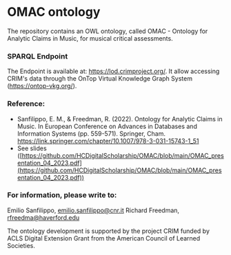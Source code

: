 # OMAC ontology
The repository contains an OWL ontology, called OMAC - Ontology for Analytic Claims in Music, for musical critical assessments.

### SPARQL Endpoint
The Endpoint is available at: https://lod.crimproject.org/. It allow accessing CRIM's data through the OnTop Virtual Knowledge Graph System (https://ontop-vkg.org/).

### Reference:
* Sanfilippo, E. M., & Freedman, R. (2022). Ontology for Analytic Claims in Music. In European Conference on Advances in Databases and Information Systems (pp. 559-571). Springer, Cham.
https://link.springer.com/chapter/10.1007/978-3-031-15743-1_51
* See slides ([https://github.com/HCDigitalScholarship/OMAC/blob/main/OMAC_presentation_04_2023.pdf](https://github.com/HCDigitalScholarship/OMAC/blob/main/OMAC_presentation_04_2023.pdf))

### For information, please write to:
Emilio Sanfilippo, emilio.sanfilippo@cnr.it
Richard Freedman, rfreedma@haverford.edu

The ontology development is supported by the project CRIM funded by ACLS Digital Extension Grant from the American Council of Learned Societies.
